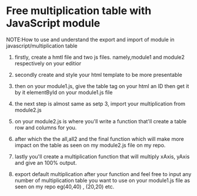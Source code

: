 # Free multiplication table with JavaScript module
 NOTE:How to use and understand the export and import of module in javascript/multiplication table
 
 1. firstly, create a hmtl file and two js files. namely,module1 and module2 respectively on your editior
 
 2. secondly create and style your html template to be more presentable 
 
 3. then on your module1.js, give the table tag on your html an ID then get it by it elementById on your module1.js file
 
 4. the next step is almost same as setp 3, import your multiplication from module2.js
 
 5. on your module2.js is where you'll write a function that'll create a table row and columns for you.
 
 6. after which the the all,all2 and the final function which will make more impact on the table as seen on my module2.js file on my repo.
 
 7. lastly you'll create a multiplication function that will multiply xAxis, yAxis and give an 100% output.
 
 8. export default multiplication after your function and feel free to input any number of multiplication table you want to use on your module1.js file as seen on my repo eg(40,40) , (20,20) etc.
 



 
  
